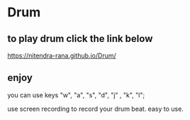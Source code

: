 # Drum
## to play drum click the link below
https://nitendra-rana.github.io/Drum/

## enjoy

you can use keys "w", "a", "s", "d", "j" , "k", "l";

use screen recording to record your drum beat. 
easy to use.
